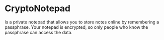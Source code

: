 # CryptoNotepad
Is a private notepad that allows you to store notes online by remembering a passphrase.  Your notepad is encrypted, so only people who know the passphrase can access the data.

